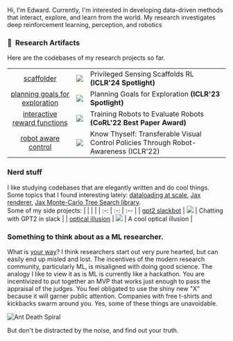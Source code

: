 Hi, I'm Edward. Currently, I'm interested in developing data-driven methods that interact, explore, and learn from the world. My research investigates deep reinforcement learning, perception, and robotics

### 🤖&nbsp; Research Artifacts
Here are the codebases of my research projects so far.

|     |     |     |
| :-: | :-: | :-- |
| [scaffolder](https://github.com/penn-pal-lab/scaffolder) | ![](https://img.shields.io/github/stars/penn-pal-lab/scaffolder?label=%E2%98%85) | Privileged Sensing Scaffolds RL __(ICLR'24 Spotlight)__ |
| [planning goals for exploration](https://github.com/penn-pal-lab/peg) | ![](https://img.shields.io/github/stars/penn-pal-lab/peg?label=%E2%98%85) | Planning Goals for Exploration __(ICLR'23 Spotlight)__|
| [interactive reward functions](https://github.com/penn-pal-lab/interactive_reward_functions) | ![](https://img.shields.io/github/stars/penn-pal-lab/interactive_reward_functions?label=%E2%98%85) | Training Robots to Evaluate Robots __(CoRL'22 Best Paper Award)__ |
| [robot aware control](https://github.com/penn-pal-lab/robot_aware_control) | ![](https://img.shields.io/github/stars/penn-pal-lab/robot_aware_control?label=%E2%98%85) | Know Thyself: Transferable Visual Control Policies Through Robot-Awareness (ICLR'22) |



### Nerd stuff
I like studying codebases that are elegantly written and do cool things. Some topics that I found interesting lately: [dataloading at scale](https://www.moderndescartes.com/essays/shuffle_viz/), [Jax renderer](https://github.com/JoeyTeng/jaxrenderer), [Jax Monte-Carlo Tree Search library](https://github.com/google-deepmind/mctx).  
Some of my side projects:
|     |     |     |
| :-: | :-: | :-- |
| [gpt2 slackbot](https://github.com/edwhu/slack-gpt2) | ![](https://img.shields.io/github/stars/edwhu/slack-gpt2?label=%E2%98%85) | Chatting with GPT2 in slack |
| [optical illusion](https://github.com/edwhu/optical_illusion) | ![](https://img.shields.io/github/stars/edwhu/optical_illusion?label=%E2%98%85) | A cool optical illusion |

### Something to think about as a ML researcher.
What is [your way](https://www.lesswrong.com/tag/twelfth-virtue-the)? I think researchers start out very pure hearted, but can easily end up misled and lost. The incentives of the modern research community, particularly ML, is misaligned with doing good science. The analogy I like to view it as is ML is currently like a hackathon. You are incentivized to put together an MVP that works just enough to pass the appraisal of the judges. You feel obligated to use the shiny new "X" because it will garner public attention. Companies with free t-shirts and kickbacks swarm around you.  Yes, some of these things are unavoidable.

![Ant Death Spiral](https://github.com/edwhu/edwhu/blob/master/ant_spiral.gif)


But don't be distracted by the noise, and find out your truth.
